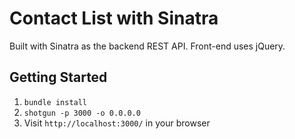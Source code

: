 Contact List with Sinatra
=============

Built with Sinatra as the backend REST API. Front-end uses jQuery.

## Getting Started

1. `bundle install`
2. `shotgun -p 3000 -o 0.0.0.0`
3. Visit `http://localhost:3000/` in your browser
